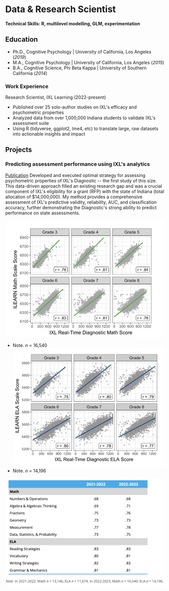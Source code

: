 # Data & Research Scientist

#### Technical Skills: R, multilevel modelling, GLM, experimentation

## Education
- Ph.D., Cognitive Psychology | University of California, Los Angeles (_2019_)								       		
- M.A., Cognitive Psychology	|  University of California, Los Angeles (_2015_)	 			        		
- B.A., Cognitive Science, Phi Beta Kappa | University of Southern California (_2014_)
  
### Work Experience
Research Scientist, IXL Learning (2022-present)
- Published over 25 solo-author studies on IXL's efficacy and psychometric properties
- Analyzed data from over 1,000,000 Indiana students to validate IXL's assessment suite
- Using R (tidyverse, ggplot2, lme4, etc) to translate large, raw datasets into actionable insights and impact

## Projects

### Predicting assessment performance using IXL's analytics
[Publication]([https://www.ixl.com/materials/us/research/Predicting_Performance_on_ILEARN.pdf])
Developed and executed optimal strategy for assessing psychometric properties of IXL's Diagnostic -- the first study of this size. This data-driven approach filled an existing research gap and was a crucial component of IXL's eligibility for a grant (RFP) with the state of Indiana (total allocation of $14,000,000). My method provides a comprehensive assessment of IXL's predictive validity, reliability, AUC, and classification accuracy, further demonstrating the Diagnostic's strong ability to predict performance on state assessments.

![ILEARN-Math](/img/ilearn-math-scatter.png)
- Note. _n_ = 16,540
![ILEARN-ELA](/img/ilearn-ela-scatter.png)
- Note. _n_ = 14,196

![ILEARN-AUC](ilearn-auc-by-strand.png)


